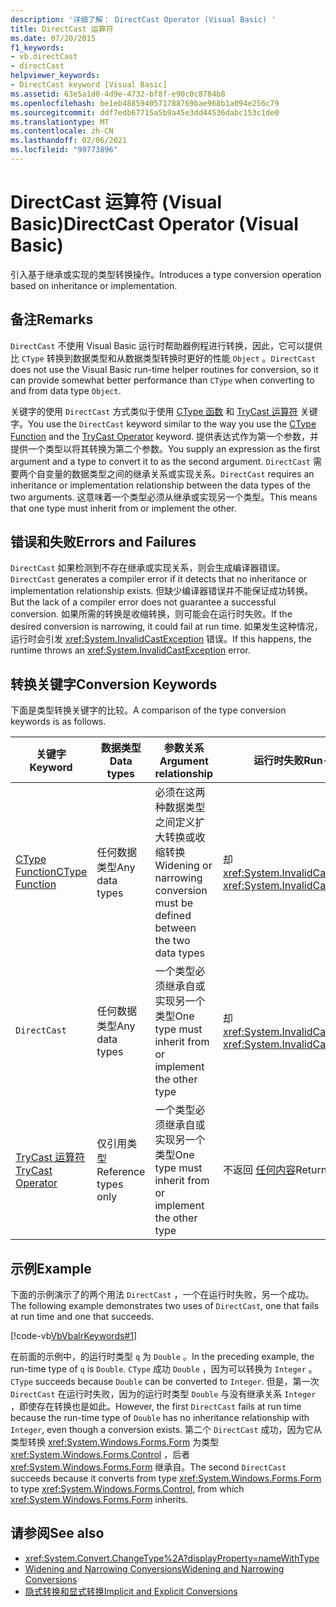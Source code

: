 ```yaml
---
description: '详细了解： DirectCast Operator (Visual Basic) '
title: DirectCast 运算符
ms.date: 07/20/2015
f1_keywords:
- vb.directCast
- directCast
helpviewer_keywords:
- DirectCast keyword [Visual Basic]
ms.assetid: 63e5a1d0-4d9e-4732-bf8f-e90c0c8784b8
ms.openlocfilehash: be1eb4885940571788769bae968b1a094e256c79
ms.sourcegitcommit: ddf7edb67715a5b9a45e3dd44536dabc153c1de0
ms.translationtype: MT
ms.contentlocale: zh-CN
ms.lasthandoff: 02/06/2021
ms.locfileid: "99773896"
---
```

# <a name="directcast-operator-visual-basic"></a><span data-ttu-id="caa18-103">DirectCast 运算符 (Visual Basic)</span><span class="sxs-lookup"><span data-stu-id="caa18-103">DirectCast Operator (Visual Basic)</span></span>

<span data-ttu-id="caa18-104">引入基于继承或实现的类型转换操作。</span><span class="sxs-lookup"><span data-stu-id="caa18-104">Introduces a type conversion operation based on inheritance or implementation.</span></span>  
  
## <a name="remarks"></a><span data-ttu-id="caa18-105">备注</span><span class="sxs-lookup"><span data-stu-id="caa18-105">Remarks</span></span>  

 <span data-ttu-id="caa18-106">`DirectCast` 不使用 Visual Basic 运行时帮助器例程进行转换，因此，它可以提供比 `CType` 转换到数据类型和从数据类型转换时更好的性能 `Object` 。</span><span class="sxs-lookup"><span data-stu-id="caa18-106">`DirectCast` does not use the Visual Basic run-time helper routines for conversion, so it can provide somewhat better performance than `CType` when converting to and from data type `Object`.</span></span>  
  
 <span data-ttu-id="caa18-107">关键字的使用 `DirectCast` 方式类似于使用 [CType 函数](../functions/ctype-function.md) 和 [TryCast 运算符](trycast-operator.md) 关键字。</span><span class="sxs-lookup"><span data-stu-id="caa18-107">You use the `DirectCast` keyword similar to the way you use the [CType Function](../functions/ctype-function.md) and the [TryCast Operator](trycast-operator.md) keyword.</span></span> <span data-ttu-id="caa18-108">提供表达式作为第一个参数，并提供一个类型以将其转换为第二个参数。</span><span class="sxs-lookup"><span data-stu-id="caa18-108">You supply an expression as the first argument and a type to convert it to as the second argument.</span></span> <span data-ttu-id="caa18-109">`DirectCast` 需要两个自变量的数据类型之间的继承关系或实现关系。</span><span class="sxs-lookup"><span data-stu-id="caa18-109">`DirectCast` requires an inheritance or implementation relationship between the data types of the two arguments.</span></span> <span data-ttu-id="caa18-110">这意味着一个类型必须从继承或实现另一个类型。</span><span class="sxs-lookup"><span data-stu-id="caa18-110">This means that one type must inherit from or implement the other.</span></span>  
  
## <a name="errors-and-failures"></a><span data-ttu-id="caa18-111">错误和失败</span><span class="sxs-lookup"><span data-stu-id="caa18-111">Errors and Failures</span></span>  

 <span data-ttu-id="caa18-112">`DirectCast` 如果检测到不存在继承或实现关系，则会生成编译器错误。</span><span class="sxs-lookup"><span data-stu-id="caa18-112">`DirectCast` generates a compiler error if it detects that no inheritance or implementation relationship exists.</span></span> <span data-ttu-id="caa18-113">但缺少编译器错误并不能保证成功转换。</span><span class="sxs-lookup"><span data-stu-id="caa18-113">But the lack of a compiler error does not guarantee a successful conversion.</span></span> <span data-ttu-id="caa18-114">如果所需的转换是收缩转换，则可能会在运行时失败。</span><span class="sxs-lookup"><span data-stu-id="caa18-114">If the desired conversion is narrowing, it could fail at run time.</span></span> <span data-ttu-id="caa18-115">如果发生这种情况，运行时会引发 <xref:System.InvalidCastException> 错误。</span><span class="sxs-lookup"><span data-stu-id="caa18-115">If this happens, the runtime throws an <xref:System.InvalidCastException> error.</span></span>  
  
## <a name="conversion-keywords"></a><span data-ttu-id="caa18-116">转换关键字</span><span class="sxs-lookup"><span data-stu-id="caa18-116">Conversion Keywords</span></span>  

 <span data-ttu-id="caa18-117">下面是类型转换关键字的比较。</span><span class="sxs-lookup"><span data-stu-id="caa18-117">A comparison of the type conversion keywords is as follows.</span></span>  
  
|<span data-ttu-id="caa18-118">关键字</span><span class="sxs-lookup"><span data-stu-id="caa18-118">Keyword</span></span>|<span data-ttu-id="caa18-119">数据类型</span><span class="sxs-lookup"><span data-stu-id="caa18-119">Data types</span></span>|<span data-ttu-id="caa18-120">参数关系</span><span class="sxs-lookup"><span data-stu-id="caa18-120">Argument relationship</span></span>|<span data-ttu-id="caa18-121">运行时失败</span><span class="sxs-lookup"><span data-stu-id="caa18-121">Run-time failure</span></span>|  
|---|---|---|---|  
|[<span data-ttu-id="caa18-122">CType Function</span><span class="sxs-lookup"><span data-stu-id="caa18-122">CType Function</span></span>](../functions/ctype-function.md)|<span data-ttu-id="caa18-123">任何数据类型</span><span class="sxs-lookup"><span data-stu-id="caa18-123">Any data types</span></span>|<span data-ttu-id="caa18-124">必须在这两种数据类型之间定义扩大转换或收缩转换</span><span class="sxs-lookup"><span data-stu-id="caa18-124">Widening or narrowing conversion must be defined between the two data types</span></span>|<span data-ttu-id="caa18-125">却 <xref:System.InvalidCastException></span><span class="sxs-lookup"><span data-stu-id="caa18-125">Throws <xref:System.InvalidCastException></span></span>|  
|`DirectCast`|<span data-ttu-id="caa18-126">任何数据类型</span><span class="sxs-lookup"><span data-stu-id="caa18-126">Any data types</span></span>|<span data-ttu-id="caa18-127">一个类型必须继承自或实现另一个类型</span><span class="sxs-lookup"><span data-stu-id="caa18-127">One type must inherit from or implement the other type</span></span>|<span data-ttu-id="caa18-128">却 <xref:System.InvalidCastException></span><span class="sxs-lookup"><span data-stu-id="caa18-128">Throws <xref:System.InvalidCastException></span></span>|  
|[<span data-ttu-id="caa18-129">TryCast 运算符</span><span class="sxs-lookup"><span data-stu-id="caa18-129">TryCast Operator</span></span>](trycast-operator.md)|<span data-ttu-id="caa18-130">仅引用类型</span><span class="sxs-lookup"><span data-stu-id="caa18-130">Reference types only</span></span>|<span data-ttu-id="caa18-131">一个类型必须继承自或实现另一个类型</span><span class="sxs-lookup"><span data-stu-id="caa18-131">One type must inherit from or implement the other type</span></span>|<span data-ttu-id="caa18-132">不返回 [任何内容](../nothing.md)</span><span class="sxs-lookup"><span data-stu-id="caa18-132">Returns [Nothing](../nothing.md)</span></span>|  
  
## <a name="example"></a><span data-ttu-id="caa18-133">示例</span><span class="sxs-lookup"><span data-stu-id="caa18-133">Example</span></span>  

 <span data-ttu-id="caa18-134">下面的示例演示了的两个用法 `DirectCast` ，一个在运行时失败，另一个成功。</span><span class="sxs-lookup"><span data-stu-id="caa18-134">The following example demonstrates two uses of `DirectCast`, one that fails at run time and one that succeeds.</span></span>  
  
 [!code-vb[VbVbalrKeywords#1](~/samples/snippets/visualbasic/VS_Snippets_VBCSharp/VbVbalrKeywords/VB/Class1.vb#1)]  
  
 <span data-ttu-id="caa18-135">在前面的示例中，的运行时类型 `q` 为 `Double` 。</span><span class="sxs-lookup"><span data-stu-id="caa18-135">In the preceding example, the run-time type of `q` is `Double`.</span></span> <span data-ttu-id="caa18-136">`CType` 成功 `Double` ，因为可以转换为 `Integer` 。</span><span class="sxs-lookup"><span data-stu-id="caa18-136">`CType` succeeds because `Double` can be converted to `Integer`.</span></span> <span data-ttu-id="caa18-137">但是，第一次 `DirectCast` 在运行时失败，因为的运行时类型 `Double` 与没有继承关系 `Integer` ，即使存在转换也是如此。</span><span class="sxs-lookup"><span data-stu-id="caa18-137">However, the first `DirectCast` fails at run time because the run-time type of `Double` has no inheritance relationship with `Integer`, even though a conversion exists.</span></span> <span data-ttu-id="caa18-138">第二个 `DirectCast` 成功，因为它从类型转换 <xref:System.Windows.Forms.Form> 为类型 <xref:System.Windows.Forms.Control> ，后者 <xref:System.Windows.Forms.Form> 继承自。</span><span class="sxs-lookup"><span data-stu-id="caa18-138">The second `DirectCast` succeeds because it converts from type <xref:System.Windows.Forms.Form> to type <xref:System.Windows.Forms.Control>, from which <xref:System.Windows.Forms.Form> inherits.</span></span>  
  
## <a name="see-also"></a><span data-ttu-id="caa18-139">请参阅</span><span class="sxs-lookup"><span data-stu-id="caa18-139">See also</span></span>

- <xref:System.Convert.ChangeType%2A?displayProperty=nameWithType>
- [<span data-ttu-id="caa18-140">Widening and Narrowing Conversions</span><span class="sxs-lookup"><span data-stu-id="caa18-140">Widening and Narrowing Conversions</span></span>](../../programming-guide/language-features/data-types/widening-and-narrowing-conversions.md)
- [<span data-ttu-id="caa18-141">隐式转换和显式转换</span><span class="sxs-lookup"><span data-stu-id="caa18-141">Implicit and Explicit Conversions</span></span>](../../programming-guide/language-features/data-types/implicit-and-explicit-conversions.md)
